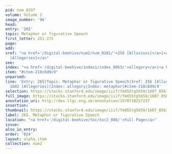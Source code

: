 ```yaml
---
pid: num_0297
volume: Volume 2
image_number: '96'
head:
entry: '265'
topic: Metaphor or figurative Speech
first_letter: 251-275
page:
add:
xref: "<a href='/digital-beehive/num2/num_0281/'>256 [Allusions]</a>|<a href='/digital-beehive/num7/num_2415/'>1602
  [Allegories]</a>"
see:
index: "<a href='/digital-beehive/index1/index_0053/'>allegory</a>|<a href='/digital-beehive/index3/index_2452/'>metaphor</a>"
item: "#item-218c8d9c9"
unparsed:
line: 'Entry: 265|Topic: Metaphor or figurative Speech|Xref: 256 [Allusions]|Xref:
  1602 [Allegories]|Index: allegory|Index: metaphor|#item-218c8d9c9'
selection: https://stacks.stanford.edu/image/iiif/fm855tg5659/1607_0563/810,4325,2979,666/full/0/default.jpg
full_image: https://stacks.stanford.edu/image/iiif/fm855tg5659/1607_0563/full/full/0/default.jpg
annotation_uri: http://dev.llgc.org.uk/annotation/1570738257237
insertion:
thumbnail: https://stacks.stanford.edu/image/iiif/fm855tg5659/1607_0563/810,4325,600,180/250,/0/default.jpg
label: 265. Metaphor or figurative Speech
location: "<a href='/digital-beehive/toc/toc2_086/'>Full Page</a>"
issue:
also_in_entry:
order: '024'
layout: alpha_item
collection: num2
---
```

